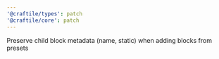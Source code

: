 ```yaml
---
'@craftile/types': patch
'@craftile/core': patch
---
```


Preserve child block metadata (name, static) when adding blocks from presets
```